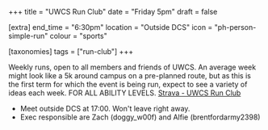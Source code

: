 +++
title = "UWCS Run Club"
date = "Friday 5pm"
draft = false

[extra]
end_time = "6:30pm"
location = "Outside DCS"
icon = "ph-person-simple-run"
colour = "sports"

[taxonomies]
tags = ["run-club"]
+++

Weekly runs, open to all members and friends of UWCS. An average week might look like a 5k around campus on a pre-planned route, but as this is the first term for which the event is being run, expect to see a variety of ideas each week.
FOR ALL ABILITY LEVELS.
[Strava - UWCS Run Club](https://www.strava.com/clubs/1426021)

* Meet outside DCS at 17:00. Won't leave right away.
* Exec responsible are Zach (doggy_w00f) and Alfie (brentfordarmy2398)
